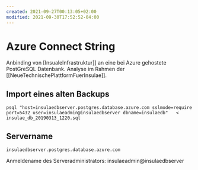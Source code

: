 ```yaml
---
created: 2021-09-27T00:13:05+02:00
modified: 2021-09-30T17:52:52-04:00
---
```


# Azure Connect String

Anbinding von [InsualeInfrastruktur]] an eine bei Azure gehostete PostGreSQL Datenbank.
Analyse im Rahmen der [[NeueTechnischePlattformFuerInsulae]].

## Import eines alten Backups
    psql "host=insulaedbserver.postgres.database.azure.com sslmode=require port=5432 user=insulaeadmin@insulaedbserver dbname=insulaedb"   < insulae_db_20190313_1220.sql

## Servername
    insulaedbserver.postgres.database.azure.com

Anmeldename des Serveradministrators: insulaeadmin@insulaedbserver
